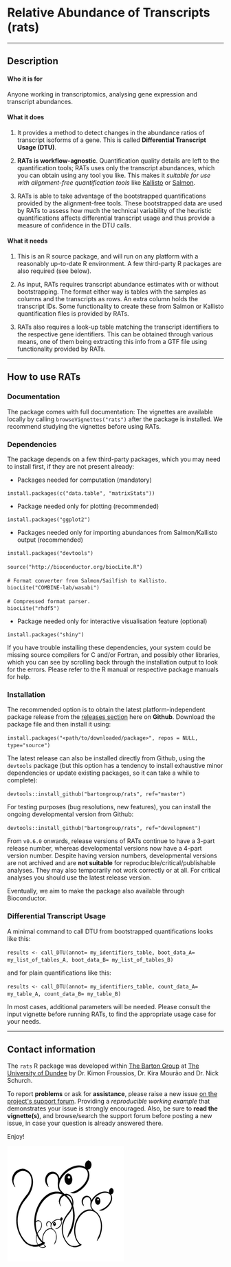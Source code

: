 # Relative Abundance of Transcripts (rats)

***

## Description


#### Who it is for

Anyone working in transcriptomics, analysing gene expression and transcript abundances.


#### What it does

1. It provides a method to detect changes in the abundance ratios of transcript isoforms of a gene.
This is called **Differential Transcript Usage (DTU)**. 

2. **RATs is workflow-agnostic**. Quantification quality details are left to the quantification tools; RATs uses only the
transcript abundances, which you can obtain using any tool you like. This makes it *suitable for use with alignment-free quantification tools* 
like [Kallisto](http://pachterlab.github.io/kallisto/) or [Salmon](https://github.com/COMBINE-lab/salmon). 

3. RATs is able to take advantage of the bootstrapped quantifications provided by the alignment-free tools. These bootstrapped
data are used by RATs to assess how much the technical variability of the heuristic quantifications affects differential transcript usage
and thus provide a measure of confidence in the DTU calls. 


#### What it needs

1. This is an R source package, and will run on any platform with a reasonably up-to-date R environment. A few third-party R packages are also required (see below).

2. As input, RATs requires transcript abundance estimates with or without bootstrapping. The format either way is tables with the samples as columns and the transcripts as rows. An extra column holds the transcript IDs. Some functionality to create these from Salmon or Kallisto quantification files is provided by RATs.

3. RATs also requires a look-up table matching the transcript identifiers to the respective gene identifiers. This can be obtained through various means,
one of them being extracting this info from a GTF file using functionality provided by RATs.

***

## How to use RATs

### Documentation

The package comes with full documentation: The vignettes are available locally by calling `browseVignettes("rats")` after the package is installed.
We recommend studying the vignettes before using RATs.


### Dependencies

The package depends on a few third-party packages, which you may need to install first, 
if they are not present already:

* Packages needed for computation (mandatory)

```
install.packages(c("data.table", "matrixStats"))
```

* Package needed only for plotting (recommended)

```
install.packages("ggplot2")
```

* Packages needed only for importing abundances from Salmon/Kallisto output (recommended)

```
install.packages("devtools")

source("http://bioconductor.org/biocLite.R")

# Format converter from Salmon/Sailfish to Kallisto.
biocLite("COMBINE-lab/wasabi")

# Compressed format parser.
biocLite("rhdf5")
```

* Package needed only for interactive visualisation feature (optional)

```
install.packages("shiny")
```

If you have trouble installing these dependencies, your system could be missing source compilers for C and/or Fortran, and possibly other libraries, 
which you can see by scrolling back through the installation output to look for the errors. Please refer to the R manual or respective package manuals for help.


### Installation

The recommended option is to obtain the latest platform-independent package release from the [releases section](https://github.com/bartongroup/Rats/releases) here on **Github**.
Download the package file and then install it using:

`install.packages("<path/to/downloaded/package>", repos = NULL, type="source")`

The latest release can also be installed directly from Github, using the `devtools` package (but this option has a tendency to install exhaustive minor dependencies or update existing packages, so it can take a while to complete):

`devtools::install_github("bartongroup/rats", ref="master")`

For testing purposes (bug resolutions, new features), you can install the ongoing developmental version from Github:

`devtools::install_github("bartongroup/rats", ref="development")`

From `v0.6.0` onwards, release versions of RATs continue to have a 3-part release number, whereas developmental versions now have a 4-part version number. Despite having version numbers, developmental versions are not archived and are **not suitable** for reproducible/critical/publishable analyses. They may also temporarily not work correctly or at all. For critical analyses you should use the latest release version.

Eventually, we aim to make the package also available through Bioconductor.


### Differential Transcript Usage

A minimal command to call DTU from bootstrapped quantifications looks like this:

`results <- call_DTU(annot= my_identifiers_table, boot_data_A= my_list_of_tables_A, boot_data_B= my_list_of_tables_B)`

and for plain quantifications like this:

`results <- call_DTU(annot= my_identifiers_table, count_data_A= my_table_A, count_data_B= my_table_B)`

In most cases, additional parameters will be needed. Please consult the input vignette before running RATs, to find the appropriate usage case for your needs.

***

## Contact information

The `rats` R package was developed within [The Barton Group](http://www.compbio.dundee.ac.uk) at [The University of Dundee](http://www.dundee.ac.uk)
by Dr. Kimon Froussios, Dr. Kira Mourão and Dr. Nick Schurch.

To report **problems** or ask for **assistance**, please raise a new issue [on the project's support forum](https://github.com/bartongroup/Rats/issues).
Providing a *reproducible working example* that demonstrates your issue is strongly encouraged. Also, be sure to **read the vignette(s)**, and browse/search
the support forum before posting a new issue, in case your question is already answered there.

Enjoy!

![](./vignettes/figs/rats_logo.png)


